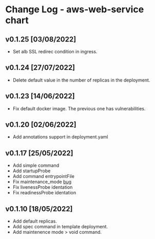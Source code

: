 # Change Log - aws-web-service chart

## v0.1.25 [03/08/2022]

* Set alb SSL redirec condition in ingress.

## v0.1.24 [27/07/2022]

* Delete default value in the number of replicas in the deployment.

## v0.1.23 [14/06/2022]

* Fix default docker image. The previous one has vulnerabilities.

## v0.1.20 [02/06/2022]

* Add annotations support in deployment.yaml

## v0.1.17 [25/05/2022]

* Add simple command
* Add startupProbe
* Add command entrypointFile
* Fix maintenance_mode [bug](https://github.com/prefapp/charts/issues/54)
* Fix livenessProbe identation
* Fix readinessProbe identation

## v0.1.10 [18/05/2022]

* Add default replicas.
* Add spec command in template deployment.
* Add maintenence mode > void command.
